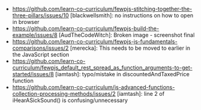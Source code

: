 * https://github.com/learn-co-curriculum/fewpjs-stitching-together-the-three-pillars/issues/10 [blackwellsmith]: no instructions on how to open in browser
* https://github.com/learn-co-curriculum/fewpjs-build-the-example/issues/8 [AudTheCodeWitch]: Broken image - screenshot final
* https://github.com/learn-co-curriculum/fewpjs-js-fundamentals-comparisons/issues/2 [merecka]: This needs to be moved to earlier in the JavaScript section
* https://github.com/learn-co-curriculum/fewpjs_default_rest_spread_as_function_arguments-to-get-started/issues/8 [iamtash]: typo/mistake in discountedAndTaxedPrice function
* https://github.com/learn-co-curriculum/js-advanced-functions-collection-processing-methods/issues/2 [iamtash]: line 2 of iHearASickSound() is confusing/unnecessary
